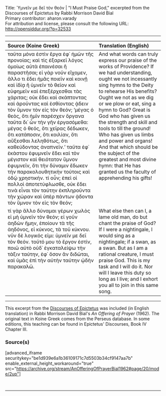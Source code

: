 <html>
<head></head>
<body>
Title: Ὑμνεῖν με δεῖ τὸν θεόν | "I Must Praise God," excerpted from the Discourses of Epictetus by Rabbi Morrison David Bial<br />
Primary contributor: aharon.varady<br />
For attribution and license, please consult the following URL: <a href="http://opensiddur.org/?p=32533">http://opensiddur.org/?p=32533</a>
<p />
<hr />

<table style="margin-left: auto;margin-right: auto;" class="draggable">
<thead><tr><th id="x" style="text-align: left;">Source (Koine Greek)</th><th style="text-align: left;">Translation (English)</th></tr></thead>
<tbody>
<tr><td style="vertical-align:top;">
<div class="greek"><span lang="gk">
ταῦτα μόνα ἐστὶν ἔργα ἐφ᾽ ἡμῶν τῆς προνοίας; καὶ τίς ἐξαρκεῖ λόγος ὁμοίως αὐτὰ ἐπαινέσαι ἢ παραστῆσαι; εἰ γὰρ νοῦν εἴχομεν, ἄλλο τι ἔδει ἡμᾶς ποιεῖν καὶ κοινῇ καὶ ἰδίᾳ ἢ ὑμνεῖν τὸ θεῖον καὶ εὐφημεῖν καὶ ἐπεξέρχεσθαι τὰς χάριτας; οὐκ ἔδει καὶ σκάπτοντας καὶ ἀροῦντας καὶ ἐσθίοντας ᾁδειν τὸν ὕμνον τὸν εἰς τὸν θεόν; ‘μέγας ὁ θεὸς, ὅτι ἡμῖν παρέσχεν ὄργανα ταῦτα δι᾽ ὧν τὴν γῆν ἐργασόμεθα: μέγας ὁ θεός, ὅτι χεῖρας δέδωκεν, ὅτι κατάποσιν, ὅτι κοιλίαν, ὅτι αὔξεσθαι λεληθότως, ὅτι καθεύδοντας ἀναπνεῖν.’ ταῦτα ἐφ᾽ ἑκάστου ἐφυμνεῖν ἔδει καὶ τὸν μέγιστον καὶ θειότατον ὕμνον ἐφυμνεῖν, ὅτι τὴν δύναμιν ἔδωκεν τὴν παρακολουθητικὴν τούτοις καὶ ὁδῷ χρηστικήν. τί οὖν; ἐπεὶ οἱ πολλοὶ ἀποτετύφλωσθε, οὐκ ἔδει τινὰ εἶναι τὸν ταύτην ἐκπληροῦντα τὴν χώραν καὶ ὑπὲρ πάντων ᾁδοντα τὸν ὕμνον τὸν εἰς τὸν θεόν; 
</span></div></td>
 
<td style="vertical-align:top;">
<div class="english">
And what words can truly express our praise of the works of Providence? If we had understanding, ought we not incessantly sing hymns to the Deity to rehearse His benefits? Ought we not as we dig or we plow or eat, sing a hymn to God? Great is God who has given us the strength and skill and tools to till the ground! Who has given us limbs and power and organs! And that which should be the subject of the greatest and most divine hymn: that He has granted us the faculty of apprehending his gifts! 
</div></td></tr>


<tr><td style="vertical-align:top;">
<div class="greek"><span lang="gk">
τί γὰρ ἄλλο δύναμαι γέρων χωλὸς εἰ μὴ ὑμνεῖν τὸν θεόν; εἰ γοῦν ἀηδὼν ἤμην, ἐποίουν τὰ τῆς ἀηδόνος, εἰ κύκνος, τὰ τοῦ κύκνου. νῦν δὲ λογικός εἰμι: ὑμνεῖν με δεῖ τὸν θεόν. τοῦτό μου τὸ ἔργον ἐστίν, ποιῶ αὐτὸ οὐδ᾽ ἐγκαταλείψω τὴν τάξιν ταύτην, ἐφ᾽ ὅσον ἂν διδῶται, καὶ ὑμᾶς ἐπὶ τὴν αὐτὴν ταύτην ᾠδὴν παρακαλῶ.
</span></div></td>
 
<td style="vertical-align:top;">
<div class="english">
What else then can I, a lame old man, do but chant the praise of God? If I were a nightingale, I would sing as a nightingale; if a swan, as a swan. But as I am a rational creature, I must praise God. This is my task and I will do it. Nor will I leave this duty so long as I live; and I exhort you all to join in this same song. 
</div></td></tr>
</tbody></table>

<hr />

This excerpt from the <a href="http://www.perseus.tufts.edu/hopper/text?doc=Perseus%3Atext%3A1999.01.0236%3Atext%3Ddisc%3Abook%3D1%3Achapter%3D16">Discourses of Epictetus</a> was included (in English translation) in Rabbi Morrison David Bial's <em>An Offering of Prayer</em> (1962). The original text in Koine Greek comes from the Perseus database. In some editions, this teaching can be found in Epictetus' Discourses, Book IV Chapter III.

<h3>Source(s)</h3>

[advanced_iframe securitykey="be1d939e6a1b36109171c7d5503b34cf9147aa7b" enable_external_height_workaround="true" src="https://archive.org/stream/AnOfferingOfPrayerBial1962#page/20/mode/2up"]

&nbsp;

<hr />

&nbsp;
</body>
</html>
